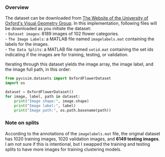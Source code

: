 ### Overview

The dataset can be downloaded from  [The Website of the University of Oxford's Visual Geometry Group](https://www.robots.ox.ac.uk/~vgg/data/flowers/102/index.html). 
In this implementation, following files will be downloaded as you initiate the dataset: \
    - `Dataset images`: 8189 images of 102 flower categories.\
    - `The Image Labels`: a MATLAB file named `imagelabels.mat` containing the labels for the images.\
    - `The Data Splits`: a MATLAB file named `setid.mat` containing the set ids indicating if the images are for training, testing, or validation.

Iterating through this dataset yields the image array, the image label, and the image full
path, in this order:

```python
from pyvisim.datasets import OxfordFlowerDataset
import os

dataset = OxfordFlowerDataset()
for image, label, path in dataset:
    print("Image shape:", image.shape)
    print("Image label:", label)
    print("Image path:", os.path.basename(path))
```

### Note on splits
According to the annotations of the `imagelabels.mat` file, the original dataset has 1020 training images, 1020 validation images, 
and **6149 testing images**. I am not sure if this is intentional, but I swapped the training and testing splits to have more images for training
clustering models.
